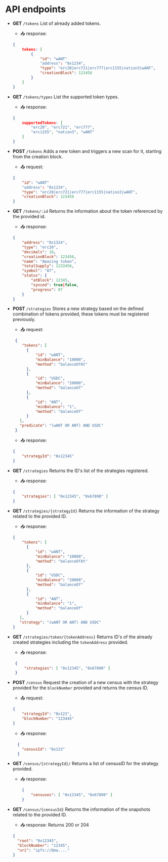 # API endpoints

+ **GET** `/tokens`
List of already added tokens.
    - 📥 response:
    ```json
    {
        tokens: [
            {
                "id": "wANT"
                "address": "0x1234",
                "type": "erc20|erc721|erc777|erc1155|nation3|wANT",
                "creationBlock": 123456
            }
        ]
    }
    ```

+ **GET** `/tokens/types`
List the supported token types.
    - 📥 response:
    ```json
    {
        supportedTokens: [
            "erc20", "erc721", "erc777", 
            "erc1155", "nation3", "wANT"
        ]
    }
    ```

+ **POST** `/tokens` 
Adds a new token and triggers a new scan for it, starting from the creation block.
    - 📤 request:
    ```json
    {
        "id": "wANT"
        "address": "0x1234",
        "type": "erc20|erc721|erc777|erc1155|nation3|wANT",
        "creationBlock": 123456
    }
    ```

+ **GET** `/tokens/:id`
Returns the information about the token referenced by the provided id.
    - 📥 response:
    ```json
    {
        "address": "0x1324",
        "type": "erc20",
        "decimals": 18,
        "creationBlock": 123456,
        "name": "Amazing token",
        "totalSupply": 1233456,
        "symbol": "AT",
        "status": {
            "atBlock": 12345,
            "synced": true|false,
            "progress": 87
        }
    }
    ```

+ **POST** `/strategies`
Stores a new strategy based on the defined combination of tokens provided, these tokens must be registered previously.
    - 📤 request:
    ```json
     {
        "tokens": [
          {
              "id": "wANT",
              "minBalance": "10000",
              "method": "balanceOfAt" 
          },
          {
              "id": "USDC",
              "minBalance": "20000",
              "method": "balanceOf" 
          },
          {
              "id": "ANT",
              "minBalance": "1",
              "method": "balanceOf" 
          }
       ],
       "predicate": "(wANT OR ANT) AND USDC"
     }
    ```
    - 📥 response:
    ```json
    {
        "strategyId": "0x12345"
    }
    ```

+ **GET** `/strategies`
Returns the ID's list of the strategies registered.
    - 📥 response:
    ```json
    {
        "strategies": [ "0x12345", "0x67890" ]
    }
    ```

+ **GET** `/strategies/{strategyId}`
Returns the information of the strategy related to the provided ID.
    - 📥 response:
    ```json
    {
        "tokens": [
          {
              "id": "wANT",
              "minBalance": "10000",
              "method": "balanceOfAt" 
          },
          {
              "id": "USDC",
              "minBalance": "20000",
              "method": "balanceOf" 
          },
          {
              "id": "ANT",
              "minBalance": "1",
              "method": "balanceOf" 
          }
       ],
       "strategy": "(wANT OR ANT) AND USDC"
    }
    ```

+ **GET** `/strategies/token/{tokenAddress}`
Returns ID's of the already created strategies including the `tokenAddress` provided.
    - 📥 response:
    ```json
     {
         "strategies": [ "0x12345", "0x67890" ]
     }
    ```

+ **POST** `/census`
Request the creation of a new census with the strategy provided for the `blockNumber` provided and returns the census ID.
     - 📤 request:
    ```json
    {
        "strategyId": "0x123",
        "blockNumber": "123445"
    }
    ```
    - 📥 response:
    ```json
      {
        "censusId": "0x123"
      }
    ```

+ **GET** `/census/{strategyId}/`
Returns a list of censusID for the strategy provided.
    - 📥 response:
    ```json
        {
            "censuses": [ "0x12345", "0x67890" ]
        }
    ```

+ **GET** `/census/{censusId}`
Returns the information of the snapshots related to the provided ID.
    - 📥 response: Returns 200 or 204
    ```json
    { 
      "root": "0x12345",
      "blockNumber": "12345",
      "uri": "ipfs://Qma...."
    }
    ```
